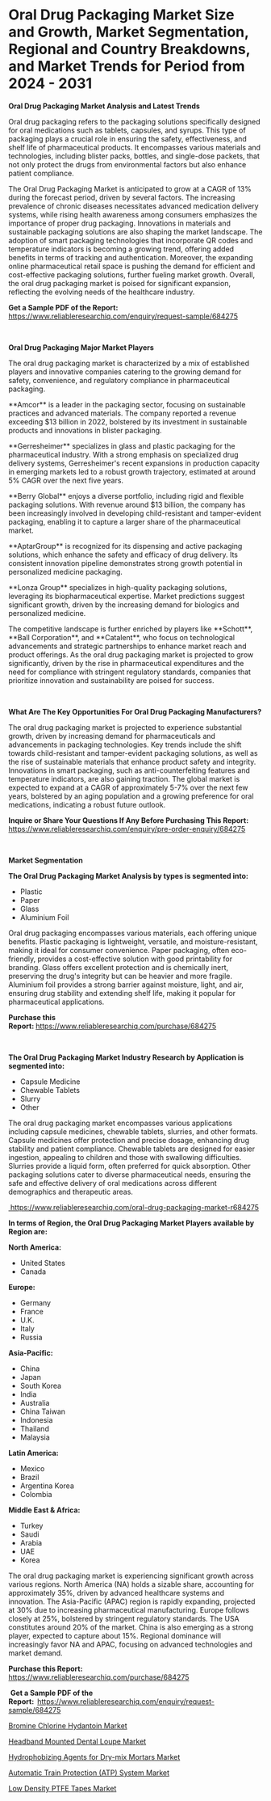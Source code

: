 <p><h1>Oral Drug Packaging Market Size and Growth, Market Segmentation, Regional and Country Breakdowns, and Market Trends for Period from 2024 -  2031</h1></p><p><strong>Oral Drug Packaging Market Analysis and Latest Trends</strong></p>
<p><p>Oral drug packaging refers to the packaging solutions specifically designed for oral medications such as tablets, capsules, and syrups. This type of packaging plays a crucial role in ensuring the safety, effectiveness, and shelf life of pharmaceutical products. It encompasses various materials and technologies, including blister packs, bottles, and single-dose packets, that not only protect the drugs from environmental factors but also enhance patient compliance.</p><p>The Oral Drug Packaging Market is anticipated to grow at a CAGR of 13% during the forecast period, driven by several factors. The increasing prevalence of chronic diseases necessitates advanced medication delivery systems, while rising health awareness among consumers emphasizes the importance of proper drug packaging. Innovations in materials and sustainable packaging solutions are also shaping the market landscape. The adoption of smart packaging technologies that incorporate QR codes and temperature indicators is becoming a growing trend, offering added benefits in terms of tracking and authentication. Moreover, the expanding online pharmaceutical retail space is pushing the demand for efficient and cost-effective packaging solutions, further fueling market growth. Overall, the oral drug packaging market is poised for significant expansion, reflecting the evolving needs of the healthcare industry.</p></p>
<p><strong>Get a Sample PDF of the Report:&nbsp;</strong> <a href="https://www.reliableresearchiq.com/enquiry/request-sample/684275?utm_campaign=1141&utm_medium=2&utm_source=Github&utm_content=ia&utm_term=30102024&utm_id=oral-drug-packaging">https://www.reliableresearchiq.com/enquiry/request-sample/684275</a></p>
<p>&nbsp;</p>
<p><strong>Oral Drug Packaging Major Market Players</strong></p>
<p><p>The oral drug packaging market is characterized by a mix of established players and innovative companies catering to the growing demand for safety, convenience, and regulatory compliance in pharmaceutical packaging.</p><p>**Amcor** is a leader in the packaging sector, focusing on sustainable practices and advanced materials. The company reported a revenue exceeding $13 billion in 2022, bolstered by its investment in sustainable products and innovations in blister packaging.</p><p>**Gerresheimer** specializes in glass and plastic packaging for the pharmaceutical industry. With a strong emphasis on specialized drug delivery systems, Gerresheimer's recent expansions in production capacity in emerging markets led to a robust growth trajectory, estimated at around 5% CAGR over the next five years.</p><p>**Berry Global** enjoys a diverse portfolio, including rigid and flexible packaging solutions. With revenue around $13 billion, the company has been increasingly involved in developing child-resistant and tamper-evident packaging, enabling it to capture a larger share of the pharmaceutical market.</p><p>**AptarGroup** is recognized for its dispensing and active packaging solutions, which enhance the safety and efficacy of drug delivery. Its consistent innovation pipeline demonstrates strong growth potential in personalized medicine packaging.</p><p>**Lonza Group** specializes in high-quality packaging solutions, leveraging its biopharmaceutical expertise. Market predictions suggest significant growth, driven by the increasing demand for biologics and personalized medicine.</p><p>The competitive landscape is further enriched by players like **Schott**, **Ball Corporation**, and **Catalent**, who focus on technological advancements and strategic partnerships to enhance market reach and product offerings. As the oral drug packaging market is projected to grow significantly, driven by the rise in pharmaceutical expenditures and the need for compliance with stringent regulatory standards, companies that prioritize innovation and sustainability are poised for success.</p></p>
<p>&nbsp;</p>
<p><strong>What Are The Key Opportunities For Oral Drug Packaging Manufacturers?</strong></p>
<p><p>The oral drug packaging market is projected to experience substantial growth, driven by increasing demand for pharmaceuticals and advancements in packaging technologies. Key trends include the shift towards child-resistant and tamper-evident packaging solutions, as well as the rise of sustainable materials that enhance product safety and integrity. Innovations in smart packaging, such as anti-counterfeiting features and temperature indicators, are also gaining traction. The global market is expected to expand at a CAGR of approximately 5-7% over the next few years, bolstered by an aging population and a growing preference for oral medications, indicating a robust future outlook.</p></p>
<p><strong>Inquire or Share Your Questions If Any Before Purchasing This Report:</strong> <a href="https://www.reliableresearchiq.com/enquiry/pre-order-enquiry/684275?utm_campaign=1141&utm_medium=2&utm_source=Github&utm_content=ia&utm_term=30102024&utm_id=oral-drug-packaging">https://www.reliableresearchiq.com/enquiry/pre-order-enquiry/684275</a></p>
<p>&nbsp;</p>
<p><strong>Market Segmentation</strong></p>
<p><strong>The Oral Drug Packaging Market Analysis by types is segmented into:</strong></p>
<p><ul><li>Plastic</li><li>Paper</li><li>Glass</li><li>Aluminium Foil</li></ul></p>
<p><p>Oral drug packaging encompasses various materials, each offering unique benefits. Plastic packaging is lightweight, versatile, and moisture-resistant, making it ideal for consumer convenience. Paper packaging, often eco-friendly, provides a cost-effective solution with good printability for branding. Glass offers excellent protection and is chemically inert, preserving the drug's integrity but can be heavier and more fragile. Aluminium foil provides a strong barrier against moisture, light, and air, ensuring drug stability and extending shelf life, making it popular for pharmaceutical applications.</p></p>
<p><strong>Purchase this Report:&nbsp;</strong><a href="https://www.reliableresearchiq.com/purchase/684275?utm_campaign=1141&utm_medium=2&utm_source=Github&utm_content=ia&utm_term=30102024&utm_id=oral-drug-packaging">https://www.reliableresearchiq.com/purchase/684275</a></p>
<p>&nbsp;</p>
<p><strong>The Oral Drug Packaging Market Industry Research by Application is segmented into:</strong></p>
<p><ul><li>Capsule Medicine</li><li>Chewable Tablets</li><li>Slurry</li><li>Other</li></ul></p>
<p><p>The oral drug packaging market encompasses various applications including capsule medicines, chewable tablets, slurries, and other formats. Capsule medicines offer protection and precise dosage, enhancing drug stability and patient compliance. Chewable tablets are designed for easier ingestion, appealing to children and those with swallowing difficulties. Slurries provide a liquid form, often preferred for quick absorption. Other packaging solutions cater to diverse pharmaceutical needs, ensuring the safe and effective delivery of oral medications across different demographics and therapeutic areas.</p></p>
<p><a href="https://www.reliableresearchiq.com/oral-drug-packaging-market-r684275?utm_campaign=1141&utm_medium=2&utm_source=Github&utm_content=ia&utm_term=30102024&utm_id=oral-drug-packaging">&nbsp;https://www.reliableresearchiq.com/oral-drug-packaging-market-r684275</a></p>
<p><strong>In terms of Region, the Oral Drug Packaging Market Players available by Region are:</strong></p>
<p>
    <p> <strong> North America: </strong>
        <ul>
            <li>United States</li>
            <li>Canada</li>
        </ul>
        </p> 
    <p> <strong> Europe: </strong>
        <ul>
            <li>Germany</li>
            <li>France</li>
            <li>U.K.</li>
            <li>Italy</li>
            <li>Russia</li>
        </ul>
        </p> 
    <p> <strong> Asia-Pacific: </strong>
        <ul>
            <li>China</li>
            <li>Japan</li>
            <li>South Korea</li>
            <li>India</li>
            <li>Australia</li>
            <li>China Taiwan</li>
            <li>Indonesia</li>
            <li>Thailand</li>
            <li>Malaysia</li>
        </ul>
        </p> 
    <p> <strong> Latin America: </strong>
        <ul>
            <li>Mexico</li>
            <li>Brazil</li>
            <li>Argentina Korea</li>
            <li>Colombia</li>
        </ul>
        </p> 
    <p> <strong> Middle East & Africa: </strong>
        <ul>
            <li>Turkey</li>
            <li>Saudi</li>
            <li>Arabia</li>
            <li>UAE</li>
            <li>Korea</li>
        </ul>
    </p>
    </p>
<p><p>The oral drug packaging market is experiencing significant growth across various regions. North America (NA) holds a sizable share, accounting for approximately 35%, driven by advanced healthcare systems and innovation. The Asia-Pacific (APAC) region is rapidly expanding, projected at 30% due to increasing pharmaceutical manufacturing. Europe follows closely at 25%, bolstered by stringent regulatory standards. The USA constitutes around 20% of the market. China is also emerging as a strong player, expected to capture about 15%. Regional dominance will increasingly favor NA and APAC, focusing on advanced technologies and market demand.</p></p>
<p><strong>Purchase this Report: </strong><a href="https://www.reliableresearchiq.com/purchase/684275?utm_campaign=1141&utm_medium=2&utm_source=Github&utm_content=ia&utm_term=30102024&utm_id=oral-drug-packaging">https://www.reliableresearchiq.com/purchase/684275</a></p>
<p>&nbsp;<strong>Get a Sample PDF of the Report:&nbsp;&nbsp;</strong><a href="https://www.reliableresearchiq.com/enquiry/request-sample/684275?utm_campaign=1141&utm_medium=2&utm_source=Github&utm_content=ia&utm_term=30102024&utm_id=oral-drug-packaging">https://www.reliableresearchiq.com/enquiry/request-sample/684275</a></p>
<p><strong></strong></p>
<p><p><a href="https://www.linkedin.com/pulse/global-bromine-chlorine-hydantoin-market-comprehensive-hqm6c?utm_campaign=1141&utm_medium=2&utm_source=Github&utm_content=ia&utm_term=30102024&utm_id=oral-drug-packaging">Bromine Chlorine Hydantoin Market</a></p><p><a href="https://github.com/pespeyervi/Market-Research-Report-List-1/blob/main/headband-mounted-dental-loupe-market.md?utm_campaign=1141&utm_medium=2&utm_source=Github&utm_content=ia&utm_term=30102024&utm_id=oral-drug-packaging">Headband Mounted Dental Loupe Market</a></p><p><a href="https://www.linkedin.com/pulse/in-depth-hydrophobizing-agents-dry-mix-mortars-market-gs3bc?utm_campaign=1141&utm_medium=2&utm_source=Github&utm_content=ia&utm_term=30102024&utm_id=oral-drug-packaging">Hydrophobizing Agents for Dry-mix Mortars Market</a></p><p><a href="https://issuu.com/reportprime-2/docs/automatic-train-protection-atp-syst_a887b955be81e8?utm_campaign=1141&utm_medium=2&utm_source=Github&utm_content=ia&utm_term=30102024&utm_id=oral-drug-packaging">Automatic Train Protection (ATP) System Market</a></p><p><a href="https://github.com/erskinemm93/Market-Research-Report-List-1/blob/main/low-density-ptfe-tapes-market.md?utm_campaign=1141&utm_medium=2&utm_source=Github&utm_content=ia&utm_term=30102024&utm_id=oral-drug-packaging">Low Density PTFE Tapes Market</a></p></p>